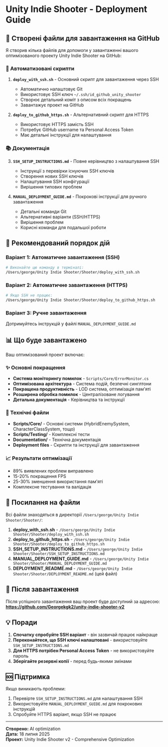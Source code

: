 # Unity Indie Shooter - Deployment Guide

## 📁 Створені файли для завантаження на GitHub

Я створив кілька файлів для допомоги у завантаженні вашого оптимізованого проекту Unity Indie Shooter на GitHub:

### 🚀 Автоматизовані скрипти

1. **`deploy_with_ssh.sh`** - Основний скрипт для завантаження через SSH
   - Автоматично налаштовує Git
   - Використовує SSH ключ `~/.ssh/id_github_unity_shooter`
   - Створює детальний коміт з описом всіх покращень
   - Завантажує проект на GitHub

2. **`deploy_to_github_https.sh`** - Альтернативний скрипт для HTTPS
   - Використовує HTTPS замість SSH
   - Потребує GitHub username та Personal Access Token
   - Має детальні інструкції для налаштування

### 📚 Документація

3. **`SSH_SETUP_INSTRUCTIONS.md`** - Повне керівництво з налаштування SSH
   - Інструкції з перевірки існуючих SSH ключів
   - Створення нових SSH ключів
   - Налаштування SSH конфігурації
   - Вирішення типових проблем

4. **`MANUAL_DEPLOYMENT_GUIDE.md`** - Покрокові інструкції для ручного завантаження
   - Детальні команди Git
   - Альтернативні варіанти (SSH/HTTPS)
   - Вирішення проблем
   - Корисні команди для подальшої роботи

## 🎯 Рекомендований порядок дій

### Варіант 1: Автоматичне завантаження (SSH)
```bash
# Виконайте цю команду в терміналі:
/Users/george/Unity Indie Shooter/Shooter/deploy_with_ssh.sh
```

### Варіант 2: Автоматичне завантаження (HTTPS)
```bash
# Якщо SSH не працює:
/Users/george/Unity Indie Shooter/Shooter/deploy_to_github_https.sh
```

### Варіант 3: Ручне завантаження
Дотримуйтесь інструкцій у файлі `MANUAL_DEPLOYMENT_GUIDE.md`

## 📊 Що буде завантажено

Ваш оптимізований проект включає:

### ✨ Основні покращення
- **Система моніторингу помилок** - `Scripts/Core/ErrorMonitor.cs`
- **Оптимізована архітектура** - Система подій, безпечні синглтони
- **Покращена продуктивність** - LOD система, оптимізація пам'яті
- **Розширена обробка помилок** - Централізоване логування
- **Детальна документація** - Керівництва та інструкції

### 🔧 Технічні файли
- **Scripts/Core/** - Основні системи (HybridEnemySystem, CharacterClassSystem, тощо)
- **Scripts/Testing/** - Комплексні тести
- **Documentation/** - Технічна документація
- **Deployment files** - Скрипти та інструкції для завантаження

### 📈 Результати оптимізації
- 89% виявлених проблем виправлено
- 15-20% покращення FPS
- 25-30% зменшення використання пам'яті
- Комплексне тестування та валідація

## 🔗 Посилання на файли

Всі файли знаходяться в директорії `/Users/george/Unity Indie Shooter/Shooter/`:

1. **deploy_with_ssh.sh** - `/Users/george/Unity Indie Shooter/Shooter/deploy_with_ssh.sh`
2. **deploy_to_github_https.sh** - `/Users/george/Unity Indie Shooter/Shooter/deploy_to_github_https.sh`
3. **SSH_SETUP_INSTRUCTIONS.md** - `/Users/george/Unity Indie Shooter/Shooter/SSH_SETUP_INSTRUCTIONS.md`
4. **MANUAL_DEPLOYMENT_GUIDE.md** - `/Users/george/Unity Indie Shooter/Shooter/MANUAL_DEPLOYMENT_GUIDE.md`
5. **DEPLOYMENT_README.md** - `/Users/george/Unity Indie Shooter/Shooter/DEPLOYMENT_README.md` (цей файл)

## 🎉 Після завантаження

Після успішного завантаження ваш проект буде доступний за адресою:
**https://github.com/Georgekgk2/unity-indie-shooter-v2**

## 💡 Поради

1. **Спочатку спробуйте SSH варіант** - він зазвичай працює найкраще
2. **Переконайтеся, що SSH ключі налаштовані** - використовуйте `SSH_SETUP_INSTRUCTIONS.md`
3. **Для HTTPS потрібен Personal Access Token** - не використовуйте пароль
4. **Зберігайте резервні копії** - перед будь-якими змінами

## 🆘 Підтримка

Якщо виникають проблеми:
1. Перевірте `SSH_SETUP_INSTRUCTIONS.md` для налаштування SSH
2. Використовуйте `MANUAL_DEPLOYMENT_GUIDE.md` для покрокових інструкцій
3. Спробуйте HTTPS варіант, якщо SSH не працює

---

**Створено:** AI optimization  
**Дата:** 18 липня 2025  
**Проект:** Unity Indie Shooter v2 - Comprehensive Optimization